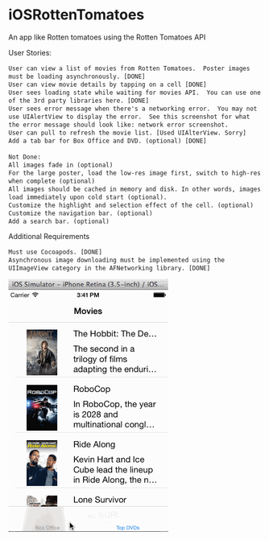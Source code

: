 iOSRottenTomatoes
=================

An app like Rotten tomatoes using the Rotten Tomatoes API

User Stories:

    User can view a list of movies from Rotten Tomatoes.  Poster images must be loading asynchronously. [DONE]
    User can view movie details by tapping on a cell [DONE]
    User sees loading state while waiting for movies API.  You can use one of the 3rd party libraries here. [DONE]
    User sees error message when there's a networking error.  You may not use UIAlertView to display the error.  See this screenshot for what the error message should look like: network error screenshot.
    User can pull to refresh the movie list. [Used UIAlterView. Sorry]
    Add a tab bar for Box Office and DVD. (optional) [DONE]
    
    Not Done:
    All images fade in (optional) 
    For the large poster, load the low-res image first, switch to high-res when complete (optional)
    All images should be cached in memory and disk. In other words, images load immediately upon cold start (optional).
    Customize the highlight and selection effect of the cell. (optional)
    Customize the navigation bar. (optional)
    Add a search bar. (optional)

Additional Requirements

    Must use Cocoapods. [DONE]
    Asynchronous image downloading must be implemented using the UIImageView category in the AFNetworking library. [DONE]

![video walkthrough](RottenTomatoes.gif)
